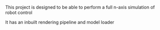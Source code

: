 This project is designed to be able to perform a full n-axis simulation of robot control

It has an inbuilt rendering pipeline and model loader
